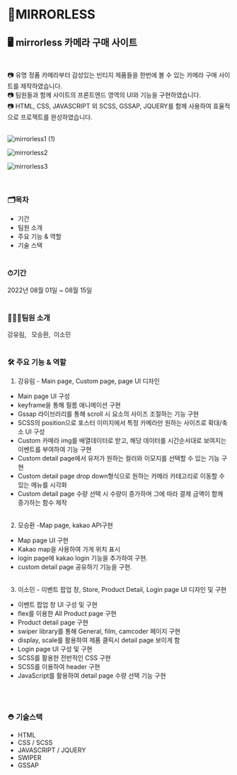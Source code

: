 # 📸MIRRORLESS

## 🖥 mirrorless 카메라 구매 사이트<br/><br/>
📷 유명 정품 카메라부터 감성있는 빈티지 제품들을 한번에 볼 수 있는 카메라 구매 사이트를 제작하였습니다.<br/>
📷 팀원들과 함께 사이트의 프론트엔드 영역의 UI와 기능을 구현하였습니다. <br/>
📷 HTML, CSS, JAVASCRIPT 외 SCSS, GSSAP, JQUERY를 함께 사용하여 효율적으로 프로젝트를 완성하였습니다. <br/><br/>


![mirrorless1 (1)](https://user-images.githubusercontent.com/105038512/186224508-450f577e-d6e0-4153-8520-12017bf59e69.gif)

![mirrorless2](https://user-images.githubusercontent.com/105038512/186224965-20d26cad-3d7a-45e0-aa6b-0bd42635f597.gif)

![mirrorless3](https://user-images.githubusercontent.com/105038512/186225252-9754a8b7-ec35-4a05-9de5-d6a6e639c2d7.gif)

<br/>

### 🗂목차
- 기간
- 팀원 소개
- 주요 기능 & 역할
- 기술 스택<br/><br/>

### ⏱기간
2022년 08월 01일 ~ 08월 15일<br/><br/>


### 👩🏻‍🔧팀원 소개
강유림, &nbsp; 모승환,&nbsp; 이소민<br/><br/>


### 🛠 주요 기능 & 역할
1. 강유림 - Main page, Custom page, page UI 디자인
 - Main page UI 구성
 - keyframe을 통해 필름 애니메이션 구현
 - Gssap 라이브러리를 통해 scroll 시 요소의 사이즈 조절하는 기능 구현
 - SCSS의 position으로 포스터 이미지에서 특정 카메라만 원하는 사이즈로 확대/축소 UI 구성
 - Custom 카메라 img를 배열데이터로 받고, 해당 데이터를 시간순서대로 보여지는 이벤트를 부여하여 기능 구현
 - Custom detail page에서 유저가 원하는 컬러와 이모지를 선택할 수 있는 기능 구현
 - Custom detail page drop down형식으로 원하는 카메라 카테고리로 이동할 수 있는 메뉴를 시각화
 - Custom detail page 수량 선택 시 수량이 증가하며 그에 따라 결제 금액이 함께 증가하는 함수 제작 <br/><br/>

 
2. 모승환 -Map page, kakao API구현
 - Map page UI 구현
 - Kakao map을 사용하여 가게 위치 표시
 - login page에 kakao login 기능을 추가하여 구현.
 - custom detail page 공유하기 기능을 구현.
 <br/><br/>
3. 이소민 - 이벤트 팝업 창, Store, Product Detail, Login page UI 디자인 및 구현 
 - 이벤트 팝업 창 UI 구성 및 구현
 - flex를 이용한 All Product page 구현 
 - Product detail page 구현 
 - swiper library를 통해 General, film, camcoder 페이지 구현 
 - display, scale를 활용하여 제품 클릭시 detail page 보이게 함 
 - Login page UI 구성 및 구현
 - SCSS를 활용한 전반적인 CSS 구현 
 - SCSS를 이용하여 header 구현 
 - JavaScript를 활용하여 detail page 수량 선택 기능 구현
 
<br/><br/>

### ⛑ 기술스택
- HTML
- CSS / SCSS
- JAVASCRIPT / JQUERY
- SWIPER 
- GSSAP
